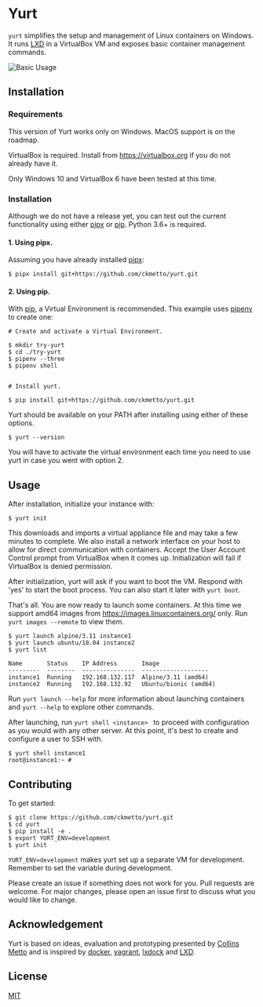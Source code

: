 # Yurt

`yurt` simplifies the setup and management of Linux containers on Windows. It runs [LXD](https://linuxcontainers.org/lxd/introduction/) in a VirtualBox VM and exposes basic container management commands.

![Basic Usage](./docs/images/usage.gif)

## Installation
### Requirements
This version of Yurt works only on Windows. MacOS support is on the roadmap.

VirtualBox is required. Install from https://virtualbox.org if you do not already have it.

Only Windows 10 and VirtualBox 6 have been tested at this time.

### Installation

Although we do not have a release yet, you can test out the current functionality using either [pipx](https://pipxproject.github.io/pipx/installation/) or [pip](https://pip.pypa.io/en/stable/). Python 3.6+ is required.

#### 1. Using pipx.

Assuming you have already installed [pipx](https://pipxproject.github.io/pipx/installation/):
```
$ pipx install git+https://github.com/ckmetto/yurt.git
```

#### 2. Using pip.
With [pip](https://pip.pypa.io/en/stable/), a Virtual Environment is recommended. This example uses [pipenv](https://pypi.org/project/pipenv/) to create one:


```
# Create and activate a Virtual Environment.

$ mkdir try-yurt
$ cd ./try-yurt
$ pipenv --three
$ pipenv shell


# Install yurt.

$ pip install git+https://github.com/ckmetto/yurt.git
```

Yurt should be available on your PATH after installing using either of these options.
```
$ yurt --version
```
You will have to activate the virtual environment each time you need to use yurt in case you went with option 2.



## Usage
After installation, initialize your instance with:

```
$ yurt init
```
This downloads and imports a virtual appliance file and may take a few minutes to complete.
We also install a network interface on your host to allow for direct communication with containers. Accept the User Account Control prompt from VirtualBox when it comes up. Initialization will fail if VirtualBox is denied permission.


After initialization, yurt will ask if you want to boot the VM. Respond with 'yes' to start the boot process.
You can also start it later with `yurt boot`.


That's all. You are now ready to launch some containers. At this time we support amd64 images from https://images.linuxcontainers.org/ only. Run `yurt images --remote` to view them.

```
$ yurt launch alpine/3.11 instance1
$ yurt launch ubuntu/18.04 instance2
$ yurt list

Name       Status    IP Address       Image
---------  --------  ---------------  -------------------
instance1  Running   192.168.132.117  Alpine/3.11 (amd64)
instance2  Running   192.168.132.92   Ubuntu/bionic (amd64)

```

Run `yurt launch --help` for more information about launching containers and `yurt --help` to explore other commands.

After launching, run `yurt shell <instance> ` to proceed with configuration as you would with any other server.
At this point, it's best to create and configure a user to SSH with.

```
$ yurt shell instance1
root@instance1:~ #
```


## Contributing

To get started:
```
$ git clone https://github.com/ckmetto/yurt.git
$ cd yurt
$ pip install -e .
$ export YURT_ENV=development
$ yurt init
```

`YURT_ENV=development` makes yurt set up a separate VM for development. Remember to set the variable during development.

Please create an issue if something does not work for you. Pull requests are welcome. For major changes, please open an issue first to discuss what you would like to change.

## Acknowledgement
Yurt is based on ideas, evaluation and prototyping presented by [Collins Metto](http://arks.princeton.edu/ark:/88435/dsp01v692t925s) and is inspired by [docker](https://www.docker.com/), [vagrant](https://www.vagrantup.com/), [lxdock](https://github.com/lxdock/lxdock) and [LXD](https://linuxcontainers.org/lxd/introduction/).

## License
[MIT](https://choosealicense.com/licenses/mit/)
